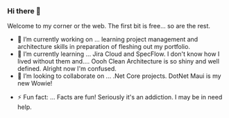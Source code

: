 ### Hi there 👋
Welcome to my corner or the web. The first bit is free... so are the rest.


<!-- **leot42/leot42** is a ✨ _special_ ✨ repository because its `README.md` (this file) appears on your GitHub profile. -->

<!-- Here are some ideas to get you started: -->

- 🔭 I’m currently working on ... learning project management and architecture skills in preparation of fleshing out my portfolio.
- 🌱 I’m currently learning ... Jira Cloud and SpecFlow. I don't know how I lived without them and.... Oooh Clean Architecture is so shiny and well defined. Alright now I'm confused.
- 👯 I’m looking to collaborate on ... .Net Core projects. DotNet Maui is my new Wowie!
<!-- - 🤔 I’m looking for help with ... -->
<!-- - 💬 Ask me about ... -->
<!-- - 📫 How to reach me: ... -->
<!-- - 😄 Pronouns: ... -->
- ⚡ Fun fact: ... Facts are fun! Seriously it's an addiction. I may be in need help.
